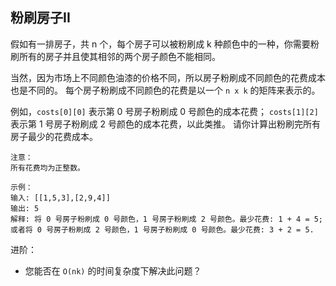 ## 粉刷房子II

假如有一排房子，共 n 个，每个房子可以被粉刷成 k 种颜色中的一种，你需要粉刷所有的房子并且使其相邻的两个房子颜色不能相同。

当然，因为市场上不同颜色油漆的价格不同，所以房子粉刷成不同颜色的花费成本也是不同的。
每个房子粉刷成不同颜色的花费是以一个 `n x k` 的矩阵来表示的。

例如，`costs[0][0]` 表示第 0 号房子粉刷成 0 号颜色的成本花费；
`costs[1][2]` 表示第 1 号房子粉刷成 2 号颜色的成本花费，以此类推。
请你计算出粉刷完所有房子最少的花费成本。

```
注意：
所有花费均为正整数。

示例：
输入: [[1,5,3],[2,9,4]]
输出: 5
解释: 将 0 号房子粉刷成 0 号颜色，1 号房子粉刷成 2 号颜色。最少花费: 1 + 4 = 5;
或者将 0 号房子粉刷成 2 号颜色，1 号房子粉刷成 0 号颜色。最少花费: 3 + 2 = 5.
```

进阶：

* 您能否在 `O(nk)` 的时间复杂度下解决此问题？